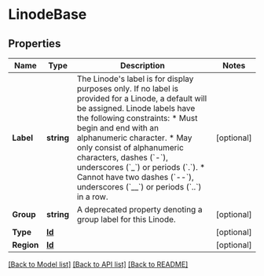 # LinodeBase

## Properties

Name | Type | Description | Notes
------------ | ------------- | ------------- | -------------
**Label** | **string** | The Linode&#39;s label is for display purposes only. If no label is provided for a Linode, a default will be assigned. Linode labels have the following constraints:    * Must begin and end with an alphanumeric character.   * May only consist of alphanumeric characters, dashes (&#x60;-&#x60;), underscores (&#x60;_&#x60;) or periods (&#x60;.&#x60;).   * Cannot have two dashes (&#x60;--&#x60;), underscores (&#x60;__&#x60;) or periods (&#x60;..&#x60;) in a row.  | [optional] 
**Group** | **string** | A deprecated property denoting a group label for this Linode.  | [optional] 
**Type** | [**Id**](id.md) |  | [optional] 
**Region** | [**Id**](id.md) |  | [optional] 

[[Back to Model list]](../README.md#documentation-for-models) [[Back to API list]](../README.md#documentation-for-api-endpoints) [[Back to README]](../README.md)


